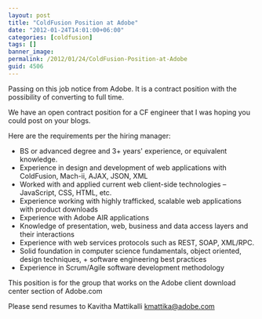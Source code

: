 ```yaml
---
layout: post
title: "ColdFusion Position at Adobe"
date: "2012-01-24T14:01:00+06:00"
categories: [coldfusion]
tags: []
banner_image: 
permalink: /2012/01/24/ColdFusion-Position-at-Adobe
guid: 4506
---
```


Passing on this job notice from Adobe. It is a contract position with the possibility of converting to full time.


We have an open contract position for a CF engineer that I was hoping you could post on your blogs.  

Here are the requirements per the hiring manager: 
<ul>
<li>BS or advanced degree and 3+ years' experience, or equivalent knowledge.
<li>Experience in design and development of web applications with ColdFusion, Mach-ii, AJAX, JSON,  XML
<li>Worked with and applied current web client-side technologies – JavaScript, CSS, HTML, etc.
<li>Experience working with highly trafficked, scalable web applications with product downloads
<li>Experience with Adobe AIR applications
<li>Knowledge of presentation, web, business and data access layers and their interactions
<li>Experience with web services protocols such as REST, SOAP, XML/RPC.
<li>Solid foundation in computer science fundamentals, object oriented, design techniques, + software engineering best practices 
<li>Experience in Scrum/Agile software development methodology
</ul>
                
This position is for the group that works on the Adobe client download center section of Adobe.com

Please send resumes to Kavitha Mattikalli kmattika@adobe.com